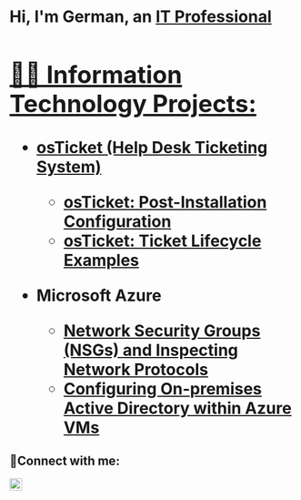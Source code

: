 
<h1>Hi, I'm German, an <a href="https://linkedin.com/in/valencia-german">IT Professional 

<h2>👨‍💻 Information Technology Projects:</h2>

- <b>osTicket (Help Desk Ticketing System)</b>
  - [osTicket: Post-Installation Configuration](https://github.com/germanvalencia15/post-install-config)
  - [osTicket: Ticket Lifecycle Examples](https://github.com/germanvalencia15/ticket-lifecycle)
- <b>Microsoft Azure</b>

  - [Network Security Groups (NSGs) and Inspecting Network Protocols](https://github.com/germanvalencia15/azure-network-protocols)
  - [Configuring On-premises Active Directory within Azure VMs](https://github.com/joshmadakorcc/configure-ad)

<h2>🤳Connect with me:</h2>


[<img align="left" alt="Josh | LinkedIn" width="22px" src="https://cdn.jsdelivr.net/npm/simple-icons@v3/icons/linkedin.svg" />][linkedin]




[linkedin]: https://linkedin.com//in/valencia-german
